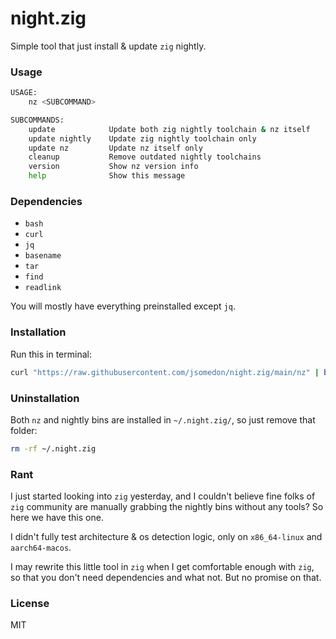 # night.zig

Simple tool that just install & update `zig` nightly.

### Usage

```bash
USAGE:
    nz <SUBCOMMAND>

SUBCOMMANDS:
    update            Update both zig nightly toolchain & nz itself
    update nightly    Update zig nightly toolchain only
    update nz         Update nz itself only
    cleanup           Remove outdated nightly toolchains
    version           Show nz version info
    help              Show this message
```

### Dependencies

* `bash`
* `curl`
* `jq`
* `basename`
* `tar`
* `find`
* `readlink`

You will mostly have everything preinstalled except `jq`.

### Installation

Run this in terminal:

```bash
curl "https://raw.githubusercontent.com/jsomedon/night.zig/main/nz" | bash -s -- _bootstrap
```

### Uninstallation

Both `nz` and nightly bins are installed in `~/.night.zig/`, so just remove that folder:

```bash
rm -rf ~/.night.zig
```

### Rant

I just started looking into `zig` yesterday, and I couldn't believe fine folks of `zig` community are manually grabbing the nightly bins without any tools? So here we have this one.

I didn't fully test architecture & os detection logic, only on `x86_64-linux` and `aarch64-macos`.

I may rewrite this little tool in `zig` when I get comfortable enough with `zig`, so that you don't need dependencies and what not. But no promise on that.

### License

MIT
